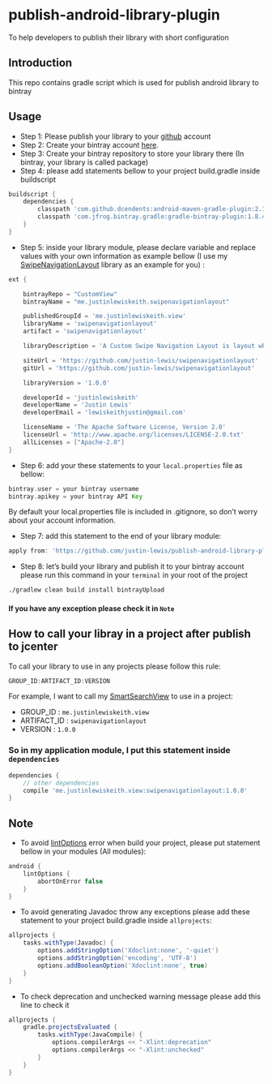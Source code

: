 # publish-android-library-plugin
To help developers to publish their library with short configuration

## Introduction
This repo contains gradle script which is used for publish android library to bintray
## Usage
*	Step 1: Please publish your library to your [github](https://github.com/) account
*	Step 2: Create your bintray account [here](https://bintray.com/).
*	Step 3: Create your bintray repository to store your library there (In bintray, your library is called package)
*	Step 4:  please add statements bellow to your project build.gradle inside buildscript

```gradle
buildscript {
    dependencies {
        classpath 'com.github.dcendents:android-maven-gradle-plugin:2.1'
        classpath 'com.jfrog.bintray.gradle:gradle-bintray-plugin:1.8.4'
    }
}
```

*	Step 5:  inside your library module, please declare variable and replace values with your own information as example bellow  (I use my [SwipeNavigationLayout](https://github.com/justin-lewis/swipenavigationlayout) library as an example for you) :

```gradle
ext {

    bintrayRepo = "CustomView"
    bintrayName = "me.justinlewiskeith.swipenavigationlayout"

    publishedGroupId = 'me.justinlewiskeith.view'
    libraryName = 'swipenavigationlayout'
    artifact = 'swipenavigationlayout'

    libraryDescription = 'A Custom Swipe Navigation Layout is layout which allows swipe to navigation or other action via listener handler'

    siteUrl = 'https://github.com/justin-lewis/swipenavigationlayout'
    gitUrl = 'https://github.com/justin-lewis/swipenavigationlayout'

    libraryVersion = '1.0.0'

    developerId = 'justinlewiskeith'
    developerName = 'Justin Lewis'
    developerEmail = 'lewiskeithjustin@gmail.com'

    licenseName = 'The Apache Software License, Version 2.0'
    licenseUrl = 'http://www.apache.org/licenses/LICENSE-2.0.txt'
    allLicenses = ["Apache-2.0"]
}
```

*	Step 6: add your these statements to your ```local.properties``` file as bellow:
```gradle
bintray.user = your bintray username
bintray.apikey = your bintray API Key
```
By default your local.properties file is included in .gitignore, so don’t worry about your account information.

* Step 7: add this statement to the end of your library module:

```gradle
apply from: 'https://github.com/justin-lewis/publish-android-library-plugin/master/publish_lib_v1.gradle'
```
*	Step 8: let’s build your library and publish it to your bintray account please run this command in your ````terminal```` in your root of the project

```bash
./gradlew clean build install bintrayUpload
```
#### If you have any exception please check it in ``Note``

## How to call your libray in a project after publish to jcenter

To call your library to use in any projects please follow this rule:

```gradle
GROUP_ID:ARTIFACT_ID:VERSION
```
For example, I want to call my [SmartSearchView](https://github.com/Chivorns/SmartSearchView) to use in a project:

* GROUP_ID : ``me.justinlewiskeith.view``
* ARTIFACT_ID : ``swipenavigationlayout``
* VERSION : ``1.0.0``

### So in my application module, I put this statement inside ``dependencies``

```gradle
dependencies {
    // other dependencies
    compile 'me.justinlewiskeith.view:swipenavigationlayout:1.0.0'
}
```

## Note
* To avoid [lintOptions](https://developer.android.com/studio/write/lint.html) error when build your project, please put statement bellow in your modules (All modules):

```gradle
android {
    lintOptions {
        abortOnError false
    }
}
```
*	To avoid generating Javadoc throw any exceptions please add these statement to your project build.gradle inside ```allprojects```:

```gradle
allprojects {
    tasks.withType(Javadoc) {
        options.addStringOption('Xdoclint:none', '-quiet')
        options.addStringOption('encoding', 'UTF-8')
        options.addBooleanOption('Xdoclint:none', true)
    }
}
```
* To check deprecation and unchecked warning message please add this line to check it

```gradle
allprojects {
    gradle.projectsEvaluated {
        tasks.withType(JavaCompile) {
            options.compilerArgs << "-Xlint:deprecation"
            options.compilerArgs << "-Xlint:unchecked"
        }
    }
}
```

